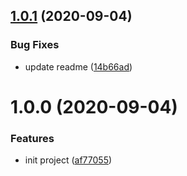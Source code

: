 ## [1.0.1](https://github.com/serverless-plus/serverless-updater/compare/v1.0.0...v1.0.1) (2020-09-04)

### Bug Fixes

- update readme ([14b66ad](https://github.com/serverless-plus/serverless-updater/commit/14b66ad87683ab2f2f8f81b0c338463317fe1b2d))

# 1.0.0 (2020-09-04)

### Features

- init project ([af77055](https://github.com/serverless-plus/serverless-updater/commit/af7705563dfb154a39838a81db91717eb6135d3c))
